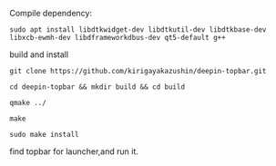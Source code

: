 Compile dependency:
```
sudo apt install libdtkwidget-dev libdtkutil-dev libdtkbase-dev libxcb-ewmh-dev libdframeworkdbus-dev qt5-default g++
```

build and install

```
git clone https://github.com/kirigayakazushin/deepin-topbar.git
```

```
cd deepin-topbar && mkdir build && cd build
```

```
qmake ../
```

```
make
```

```
sudo make install
```

find topbar for launcher,and run it.

